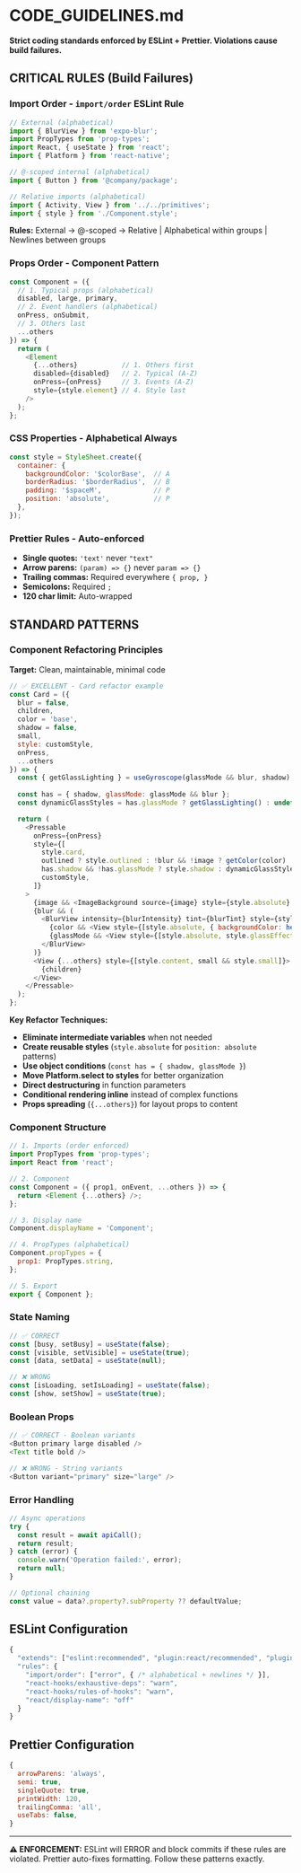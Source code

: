 # CODE_GUIDELINES.md

**Strict coding standards enforced by ESLint + Prettier. Violations cause build failures.**

## CRITICAL RULES (Build Failures)

### Import Order - `import/order` ESLint Rule
```javascript
// External (alphabetical)
import { BlurView } from 'expo-blur';
import PropTypes from 'prop-types';
import React, { useState } from 'react';
import { Platform } from 'react-native';

// @-scoped internal (alphabetical)
import { Button } from '@company/package';

// Relative imports (alphabetical)
import { Activity, View } from '../../primitives';
import { style } from './Component.style';
```
**Rules:** External → @-scoped → Relative | Alphabetical within groups | Newlines between groups

### Props Order - Component Pattern
```javascript
const Component = ({
  // 1. Typical props (alphabetical)
  disabled, large, primary,
  // 2. Event handlers (alphabetical)  
  onPress, onSubmit,
  // 3. Others last
  ...others
}) => {
  return (
    <Element
      {...others}           // 1. Others first
      disabled={disabled}   // 2. Typical (A-Z)
      onPress={onPress}     // 3. Events (A-Z)
      style={style.element} // 4. Style last
    />
  );
};
```

### CSS Properties - Alphabetical Always
```javascript
const style = StyleSheet.create({
  container: {
    backgroundColor: '$colorBase',  // A
    borderRadius: '$borderRadius',  // B
    padding: '$spaceM',             // P
    position: 'absolute',           // P
  },
});
```

### Prettier Rules - Auto-enforced
- **Single quotes:** `'text'` never `"text"`
- **Arrow parens:** `(param) => {}` never `param => {}`
- **Trailing commas:** Required everywhere `{ prop, }`
- **Semicolons:** Required `;`
- **120 char limit:** Auto-wrapped

## STANDARD PATTERNS

### Component Refactoring Principles

**Target:** Clean, maintainable, minimal code
```javascript
// ✅ EXCELLENT - Card refactor example
const Card = ({
  blur = false,
  children,
  color = 'base',
  shadow = false,
  small,
  style: customStyle,
  onPress,
  ...others
}) => {
  const { getGlassLighting } = useGyroscope(glassMode && blur, shadow);
  
  const has = { shadow, glassMode: glassMode && blur };
  const dynamicGlassStyles = has.glassMode ? getGlassLighting() : undefined;

  return (
    <Pressable
      onPress={onPress}
      style={[
        style.card,
        outlined ? style.outlined : !blur && !image ? getColor(color) : {},
        has.shadow && !has.glassMode ? style.shadow : dynamicGlassStyles ? extractShadowStyles(dynamicGlassStyles) : {},
        customStyle,
      ]}
    >
      {image && <ImageBackground source={image} style={style.absolute} />}
      {blur && (
        <BlurView intensity={blurIntensity} tint={blurTint} style={style.absolute}>
          {color && <View style={[style.absolute, { backgroundColor: hexToRgba(color, blurOpacity) }]} />}
          {glassMode && <View style={[style.absolute, style.glassEffect, extractBorderStyles(dynamicGlassStyles)]} />}
        </BlurView>
      )}
      <View {...others} style={[style.content, small && style.small]}>
        {children}
      </View>
    </Pressable>
  );
};
```

**Key Refactor Techniques:**
- **Eliminate intermediate variables** when not needed
- **Create reusable styles** (`style.absolute` for `position: absolute` patterns)
- **Use object conditions** (`const has = { shadow, glassMode }`)  
- **Move Platform.select to styles** for better organization
- **Direct destructuring** in function parameters
- **Conditional rendering inline** instead of complex functions
- **Props spreading** (`{...others}`) for layout props to content

### Component Structure
```javascript
// 1. Imports (order enforced)
import PropTypes from 'prop-types';
import React from 'react';

// 2. Component
const Component = ({ prop1, onEvent, ...others }) => {
  return <Element {...others} />;
};

// 3. Display name
Component.displayName = 'Component';

// 4. PropTypes (alphabetical)
Component.propTypes = {
  prop1: PropTypes.string,
};

// 5. Export
export { Component };
```

### State Naming
```javascript
// ✅ CORRECT
const [busy, setBusy] = useState(false);
const [visible, setVisible] = useState(true);
const [data, setData] = useState(null);

// ❌ WRONG
const [isLoading, setIsLoading] = useState(false);
const [show, setShow] = useState(true);
```

### Boolean Props
```javascript
// ✅ CORRECT - Boolean variants
<Button primary large disabled />
<Text title bold />

// ❌ WRONG - String variants
<Button variant="primary" size="large" />
```

### Error Handling
```javascript
// Async operations
try {
  const result = await apiCall();
  return result;
} catch (error) {
  console.warn('Operation failed:', error);
  return null;
}

// Optional chaining
const value = data?.property?.subProperty ?? defaultValue;
```

## ESLint Configuration
```javascript
{
  "extends": ["eslint:recommended", "plugin:react/recommended", "plugin:prettier/recommended"],
  "rules": {
    "import/order": ["error", { /* alphabetical + newlines */ }],
    "react-hooks/exhaustive-deps": "warn",
    "react-hooks/rules-of-hooks": "warn",
    "react/display-name": "off"
  }
}
```

## Prettier Configuration
```javascript
{
  arrowParens: 'always',
  semi: true,
  singleQuote: true,
  printWidth: 120,
  trailingComma: 'all',
  useTabs: false,
}
```

---

**⚠️ ENFORCEMENT:** ESLint will ERROR and block commits if these rules are violated. Prettier auto-fixes formatting. Follow these patterns exactly.